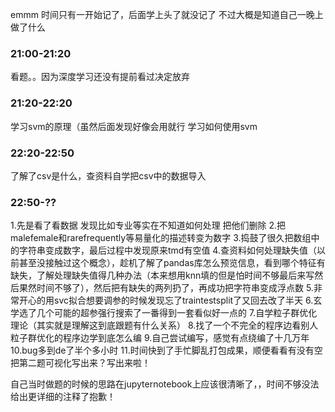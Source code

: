 ﻿
emmm
时间只有一开始记了，后面学上头了就没记了
不过大概是知道自己一晚上做了什么

### 21:00-21:20 

看题。。因为深度学习还没有提前看过决定放弃

### 21:20-22:20

学习svm的原理（虽然后面发现好像会用就行
学习如何使用svm

### 22:20-22:50

了解了csv是什么，查资料自学把csv中的数据导入

### 22:50-??

1.先是看了看数据  发现比如专业等实在不知道如何处理   把他们删除
2.把malefemale和rarefrequently等易量化的描述转变为数字
3.捣鼓了很久把数组中的字符串变成数字，最后过程中发现原来tmd有空值
4.查资料如何处理缺失值（以前甚至没接触过这个概念），趁机了解了pandas库怎么预览信息，看到哪个特征有缺失，了解处理缺失值得几种办法（本来想用knn填的但是怕时间不够最后来写然后果然时间不够了），然后把有缺失的两列扔了，再成功把字符串变成浮点数
5.非常开心的用svc拟合想要调参的时候发现忘了traintestsplit了又回去改了半天
6.玄学选了几个可能的超参强行搜索了一番得到一套看似好一点的
7.自学粒子群优化理论（其实就是理解这到底跟题有什么关系）
8.找了一个不完全的程序边看别人粒子群优化的程序边学到底怎么编
9.自己尝试编写，感觉有点绕编了十几万年
10.bug多到de了半个多小时
11.时间快到了手忙脚乱打包成果，顺便看看有没有空把第二题可视化写出来？写出来啦！

自己当时做题的时候的思路在jupyternotebook上应该很清晰了，，时间不够没法给出更详细的注释了抱歉！
